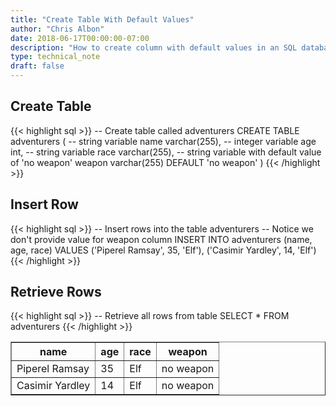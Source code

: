 ```yaml
---
title: "Create Table With Default Values"
author: "Chris Albon"
date: 2018-06-17T00:00:00-07:00
description: "How to create column with default values in an SQL database."
type: technical_note
draft: false
---
```


## Create Table

{{< highlight sql >}}
-- Create table called adventurers
CREATE TABLE adventurers (
    -- string variable
    name varchar(255),
    -- integer variable
    age int,
    -- string variable
    race varchar(255),
    -- string variable with default value of 'no weapon'
    weapon varchar(255) DEFAULT 'no weapon'
)
{{< /highlight >}}

## Insert Row

{{< highlight sql >}}
-- Insert rows into the table adventurers
-- Notice we don't provide value for weapon column
INSERT INTO adventurers (name, age, race)
VALUES ('Piperel Ramsay', 35, 'Elf'),
       ('Casimir Yardley', 14, 'Elf')
{{< /highlight >}}

## Retrieve Rows

{{< highlight sql >}}
-- Retrieve all rows from table
SELECT * FROM adventurers
{{< /highlight >}}
<table border="1" style="border-collapse:collapse">
<tr><th>name</th><th>age</th><th>race</th><th>weapon</th></tr>
<tr><td>Piperel Ramsay</td><td>35</td><td>Elf</td><td>no weapon</td></tr>
<tr><td>Casimir Yardley</td><td>14</td><td>Elf</td><td>no weapon</td></tr></table>